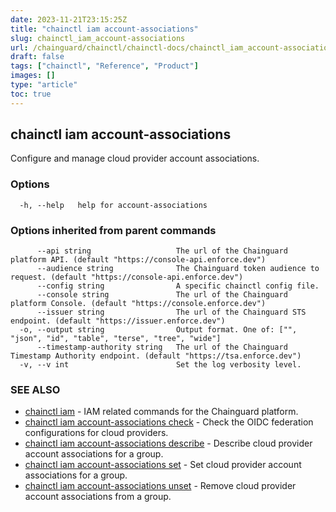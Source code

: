 ```yaml
---
date: 2023-11-21T23:15:25Z
title: "chainctl iam account-associations"
slug: chainctl_iam_account-associations
url: /chainguard/chainctl/chainctl-docs/chainctl_iam_account-associations/
draft: false
tags: ["chainctl", "Reference", "Product"]
images: []
type: "article"
toc: true
---
```

## chainctl iam account-associations

Configure and manage cloud provider account associations.

### Options

```
  -h, --help   help for account-associations
```

### Options inherited from parent commands

```
      --api string                   The url of the Chainguard platform API. (default "https://console-api.enforce.dev")
      --audience string              The Chainguard token audience to request. (default "https://console-api.enforce.dev")
      --config string                A specific chainctl config file.
      --console string               The url of the Chainguard platform Console. (default "https://console.enforce.dev")
      --issuer string                The url of the Chainguard STS endpoint. (default "https://issuer.enforce.dev")
  -o, --output string                Output format. One of: ["", "json", "id", "table", "terse", "tree", "wide"]
      --timestamp-authority string   The url of the Chainguard Timestamp Authority endpoint. (default "https://tsa.enforce.dev")
  -v, --v int                        Set the log verbosity level.
```

### SEE ALSO

* [chainctl iam](/chainguard/chainctl/chainctl-docs/chainctl_iam/)	 - IAM related commands for the Chainguard platform.
* [chainctl iam account-associations check](/chainguard/chainctl/chainctl-docs/chainctl_iam_account-associations_check/)	 - Check the OIDC federation configurations for cloud providers.
* [chainctl iam account-associations describe](/chainguard/chainctl/chainctl-docs/chainctl_iam_account-associations_describe/)	 - Describe cloud provider account associations for a group.
* [chainctl iam account-associations set](/chainguard/chainctl/chainctl-docs/chainctl_iam_account-associations_set/)	 - Set cloud provider account associations for a group.
* [chainctl iam account-associations unset](/chainguard/chainctl/chainctl-docs/chainctl_iam_account-associations_unset/)	 - Remove cloud provider account associations from a group.

